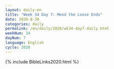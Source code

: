 ```yaml
---
layout: daily-en
title: "Week 34 Day 7: Mend the Loose Ends"
date: 2020-8-30 
categories: daily
permalink: /en/daily/2020/wk34-day7-daily.html
weekNum: 34
dayNum: 7
language: English
cycle: 2020
---
```


{% include BibleLinks2020.html %} 
